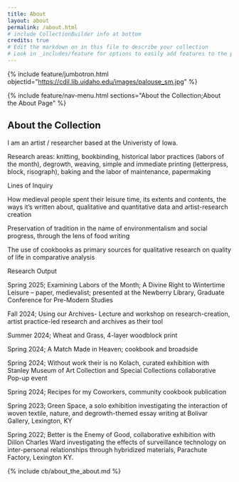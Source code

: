 ```yaml
---
title: About
layout: about
permalink: /about.html
# include CollectionBuilder info at bottom
credits: true
# Edit the markdown on in this file to describe your collection
# Look in _includes/feature for options to easily add features to the page
---
```


{% include feature/jumbotron.html objectid="https://cdil.lib.uidaho.edu/images/palouse_sm.jpg" %}

{% include feature/nav-menu.html sections="About the Collection;About the About Page" %}

## About the Collection

I am an artist / researcher based at the Univeristy of Iowa.

Research areas: knitting, bookbinding, historical labor practices (labors of the month), degrowth, weaving, simple and immediate printing (letterpress, block, risograph), baking and the labor of maintenance, papermaking

Lines of Inquiry 

How medieval people spent their leisure time, its extents and contents, the ways it’s written about, qualitative and quantitative data and artist-research creation  

Preservation of tradition in the name of environmentalism and social progress, through the lens of food writing  

The use of cookbooks as primary sources for qualitative research on quality of life in comparative analysis  

Research Output  

Spring 2025; Examining Labors of the Month; A Divine Right to Wintertime Leisure – paper, medievalist; presented at the Newberry Library, Graduate Conference for Pre-Modern Studies

Fall 2024; Using our Archives- Lecture and workshop on research-creation, artist practice-led research and archives as their tool  

Summer 2024; Wheat and Grass, 4-layer woodblock print  

Spring 2024; A Match Made in Heaven; cookbook and broadside

Spring 2024; Without work their is no Kolach, curated exhibition with Stanley Museum of Art Collection and Special Collections collaborative Pop-up event  

Spring 2024; Recipes for my Coworkers, community cookbook publication 

Spring 2023; Green Space, a solo exhibition investigating the interaction of woven textile, nature, and degrowth-themed essay writing at Bolivar Gallery, Lexington, KY

Spring 2022; Better is the Enemy of Good, collaborative exhibition with Dillon Charles Ward investigating the effects of surveillance technology on inter-personal relationships through hybridized materials, Parachute Factory, Lexington KY.

{% include cb/about_the_about.md %} 
